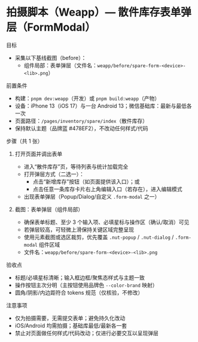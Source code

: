 # 拍摄脚本（Weapp）— 散件库存表单弹层（FormModal）

目标
- 采集以下基线截图（before）：
  - 组件局部：表单弹层（文件名：`weapp/before/spare-form-<device>-<lib>.png`）

前置条件
- 构建：`pnpm dev:weapp`（开发）或 `pnpm build:weapp`（产物）
- 设备：iPhone 13（iOS 17）与一台 Android 13；微信基础库：最新与最低各一次
- 页面路径：`/pages/inventory/spare/index`（散件库存）
- 保持默认主题（品牌蓝 #478EF2），不改动任何样式/代码

步骤（共 1 张）
1) 打开页面并调出表单
   - 进入“散件库存”页，等待列表与统计加载完全
   - 打开弹层方式（二选一）：
     - 点击“新增库存”按钮（如页面提供该入口）；或
     - 点击任意一条库存卡片右上角编辑入口（若存在），进入编辑模式
   - 出现表单弹层（Popup/Dialog/自定义 `.form-modal` 之一）

2) 截图：表单弹层（组件局部）
   - 确保表单标题、至少 3 个输入项、必填星标与操作区（确认/取消）可见
   - 若弹层较高，可轻微上滑保持关键区域完整呈现
   - 使用元素截图或选区裁剪，优先覆盖 `.nut-popup` / `.nut-dialog` / `.form-modal` 组件区域
   - 文件名：`weapp/before/spare-form-<device>-<lib>.png`

验收点
- 标题/必填星标清晰；输入框边框/聚焦态样式与主题一致
- 操作按钮主次分明（主按钮使用品牌色 `--color-brand` 映射）
- 圆角/阴影/内边距符合 tokens 规范（仅核验，不修改）

注意事项
- 仅为拍摄需要，无需提交表单；避免持久化改动
- iOS/Android 均需拍摄；基础库最低/最新各一套
- 禁止对页面做任何样式/代码改动；仅进行必要交互以呈现弹层

